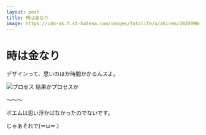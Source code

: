 ```yaml
---
layout: post
title: 時は金なり
image: https://cdn-ak.f.st-hatena.com/images/fotolife/a/akinen/20200904/20200904192256.jpg
---
```


# 時は金なり

デザインって、思いのほか時間かかるんスよ。

<img src="https://cdn-ak.f.st-hatena.com/images/fotolife/a/akinen/20200904/20200904192256.jpg" alt="プロセス">
結果かプロセスか

〜〜〜

ポエムは思い浮かばなかったのでないです。

じゃあそれで(＝ω＝.)